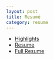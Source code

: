 ```yaml
---
layout: post
title: Resumé
category: resume
---
```

- [Highlights](highlights.html)
- [Resume](condensed-resume.html)
- [Full Resume](kitchen-sink-resume.html)

